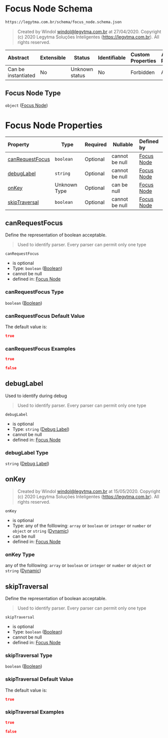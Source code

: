 # Focus Node Schema

```txt
https://legytma.com.br/schema/focus_node.schema.json
```




> Created by Windol [windol@legytma.com.br](mailto:windol@legytma.com.br) at 27/04/2020.
> Copyright (c) 2020 Legytma Soluções Inteligentes (<https://legytma.com.br>). All rights reserved.
>

| Abstract            | Extensible | Status         | Identifiable | Custom Properties | Additional Properties | Access Restrictions | Defined In                                                                        |
| :------------------ | ---------- | -------------- | ------------ | :---------------- | --------------------- | ------------------- | --------------------------------------------------------------------------------- |
| Can be instantiated | No         | Unknown status | No           | Forbidden         | Allowed               | none                | [focus_node.schema.json](../schema/focus_node.schema.json) |

## Focus Node Type

`object` ([Focus Node](focus_node.md))

# Focus Node Properties

| Property                            | Type         | Required | Nullable       | Defined by                                                                                                                                  |
| :---------------------------------- | ------------ | -------- | -------------- | :------------------------------------------------------------------------------------------------------------------------------------------ |
| [canRequestFocus](#canRequestFocus) | `boolean`    | Optional | cannot be null | [Focus Node](button_bar_theme_data-properties-boolean.md) |
| [debugLabel](#debugLabel)           | `string`     | Optional | cannot be null | [Focus Node](text_style-properties-debug-label.md)      |
| [onKey](#onKey)                     | Unknown Type | Optional | can be null    | [Focus Node](bottom_app_bar_theme-properties-dynamic.md)         |
| [skipTraversal](#skipTraversal)     | `boolean`    | Optional | cannot be null | [Focus Node](button_bar_theme_data-properties-boolean.md)   |

## canRequestFocus

Define the representation of boolean acceptable.


> Used to identify parser. Every parser can permit only one type
>

`canRequestFocus`

-   is optional
-   Type: `boolean` ([Boolean](button_bar_theme_data-properties-boolean.md))
-   cannot be null
-   defined in: [Focus Node](button_bar_theme_data-properties-boolean.md)

### canRequestFocus Type

`boolean` ([Boolean](button_bar_theme_data-properties-boolean.md))

### canRequestFocus Default Value

The default value is:

```json
true
```

### canRequestFocus Examples

```json
true
```

```json
false
```

## debugLabel

Used to identify during debug


> Used to identify parser. Every parser can permit only one type
>

`debugLabel`

-   is optional
-   Type: `string` ([Debug Label](text_style-properties-debug-label.md))
-   cannot be null
-   defined in: [Focus Node](text_style-properties-debug-label.md)

### debugLabel Type

`string` ([Debug Label](text_style-properties-debug-label.md))

## onKey




> Created by Windol [windol@legytma.com.br](mailto:windol@legytma.com.br) at 15/05/2020.
> Copyright (c) 2020 Legytma Soluções Inteligentes (<https://legytma.com.br>). All rights reserved.
>

`onKey`

-   is optional
-   Type: any of the folllowing: `array` or `boolean` or `integer` or `number` or `object` or `string` ([Dynamic](bottom_app_bar_theme-properties-dynamic.md))
-   can be null
-   defined in: [Focus Node](bottom_app_bar_theme-properties-dynamic.md)

### onKey Type

any of the folllowing: `array` or `boolean` or `integer` or `number` or `object` or `string` ([Dynamic](bottom_app_bar_theme-properties-dynamic.md))

## skipTraversal

Define the representation of boolean acceptable.


> Used to identify parser. Every parser can permit only one type
>

`skipTraversal`

-   is optional
-   Type: `boolean` ([Boolean](button_bar_theme_data-properties-boolean.md))
-   cannot be null
-   defined in: [Focus Node](button_bar_theme_data-properties-boolean.md)

### skipTraversal Type

`boolean` ([Boolean](button_bar_theme_data-properties-boolean.md))

### skipTraversal Default Value

The default value is:

```json
true
```

### skipTraversal Examples

```json
true
```

```json
false
```
